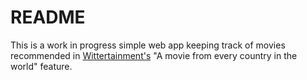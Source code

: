 # README

This is a work in progress simple web app keeping track of movies recommended in [Wittertainment's](https://www.bbc.co.uk/wittertainment) "A movie from every country in the world" feature.
